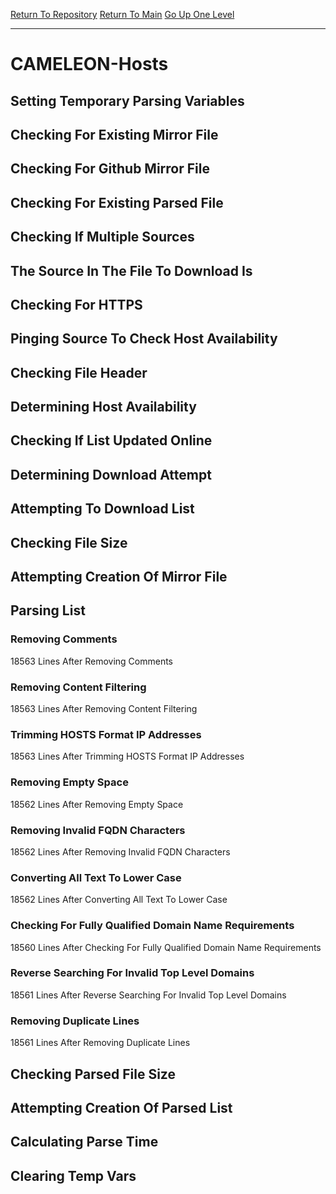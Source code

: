 [Return To Repository](https://github.com/deathbybandaid/piholeparser/)
[Return To Main](https://github.com/deathbybandaid/piholeparser/blob/master/RecentRunLogs/Mainlog.md)
[Go Up One Level](https://github.com/deathbybandaid/piholeparser/blob/master/RecentRunLogs/TopLevelScripts/30-Processing-Blacklists.md)
____________________________________
# CAMELEON-Hosts
## Setting Temporary Parsing Variables
## Checking For Existing Mirror File
## Checking For Github Mirror File
## Checking For Existing Parsed File
## Checking If Multiple Sources
## The Source In The File To Download Is
## Checking For HTTPS
## Pinging Source To Check Host Availability
## Checking File Header
## Determining Host Availability
## Checking If List Updated Online
## Determining Download Attempt
## Attempting To Download List
## Checking File Size
## Attempting Creation Of Mirror File
## Parsing List
### Removing Comments
18563 Lines After Removing Comments
### Removing Content Filtering
18563 Lines After Removing Content Filtering
### Trimming HOSTS Format IP Addresses
18563 Lines After Trimming HOSTS Format IP Addresses
### Removing Empty Space
18562 Lines After Removing Empty Space
### Removing Invalid FQDN Characters
18562 Lines After Removing Invalid FQDN Characters
### Converting All Text To Lower Case
18562 Lines After Converting All Text To Lower Case
### Checking For Fully Qualified Domain Name Requirements
18560 Lines After Checking For Fully Qualified Domain Name Requirements
### Reverse Searching For Invalid Top Level Domains
18561 Lines After Reverse Searching For Invalid Top Level Domains
### Removing Duplicate Lines
18561 Lines After Removing Duplicate Lines
## Checking Parsed File Size
## Attempting Creation Of Parsed List
## Calculating Parse Time
## Clearing Temp Vars
